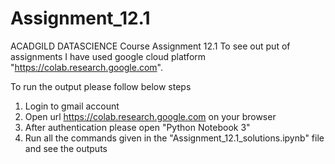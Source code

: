 # Assignment_12.1
ACADGILD DATASCIENCE Course Assignment 12.1
To see out put of assignments I have used google cloud platform "https://colab.research.google.com". 

To run the output please follow below steps

1. Login to gmail account
2. Open url https://colab.research.google.com on your browser
3. After authentication please open "Python Notebook 3" 
4. Run all the commands given in the "Assignment_12.1_solutions.ipynb" file and see the outputs

